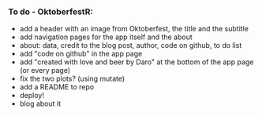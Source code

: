 ### To do - OktoberfestR:

* add a header with an image from Oktoberfest, the title and the subtitle
* add navigation pages for the app itself and the about
* about: data, credit to the blog post, author, code on github, to do list
* add "code on github" in the app page 
* add "created with love and beer by Daro" at the bottom of the app page (or every page)
* fix the two plots? (using mutate)
* add a README to repo
* deploy!
* blog about it